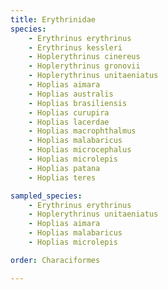 ```yaml
---
title: Erythrinidae
species:
    - Erythrinus erythrinus
    - Erythrinus kessleri
    - Hoplerythrinus cinereus
    - Hoplerythrinus gronovii
    - Hoplerythrinus unitaeniatus
    - Hoplias aimara
    - Hoplias australis
    - Hoplias brasiliensis
    - Hoplias curupira
    - Hoplias lacerdae
    - Hoplias macrophthalmus
    - Hoplias malabaricus
    - Hoplias microcephalus
    - Hoplias microlepis
    - Hoplias patana
    - Hoplias teres

sampled_species:
    - Erythrinus erythrinus
    - Hoplerythrinus unitaeniatus
    - Hoplias aimara
    - Hoplias malabaricus
    - Hoplias microlepis

order: Characiformes

---
```

